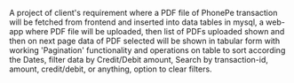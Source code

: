 A project of client's requirement where a PDF file of PhonePe transaction will be fetched from frontend and inserted into data tables in mysql, 
a web-app where PDF file will be uploaded, then list of PDFs uploaded shown and then on next page data of PDF selected will be shown in tabular form with working 'Pagination' functionality and 
operations on table to sort according the Dates, filter data by Credit/Debit amount, Search by transaction-id, amount, credit/debit, or anything, option to clear filters.
